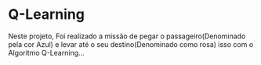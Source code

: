 # Q-Learning
Neste projeto, Foi realizado a missão de pegar o passageiro(Denominado pela cor Azul) e levar até o seu destino(Denominado como rosa) isso com o Algoritmo Q-Learning...
